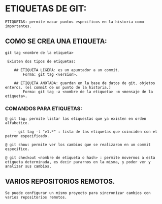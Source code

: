 # ETIQUETAS DE GIT:

    ETIQUETAS: permite macar puntos especificos en la historia como importantes.

## COMO SE CREA UNA ETIQUETA:

    git tag <nombre de la etiqueta>

     Existen dos tipos de etiquetas:

        ## ETIQUETA LIGERA: es un apuntador a un commit.
            Forma: git tag <version>.

        ## ETIQUETA ANOTADA: guardan en la base de datos de git, objetos enteros. (el commit de un punto de la historia.) 
            Forma: git tag -a <nombre de la etiqueta> -m <mensaje de la etiqueta>.

### COMANDOS PARA ETIQUETAS:

    @ git tag: permite listar las etiquestas que ya existen en orden alfabetico.

        - git tag -l "v1.*" : lista de las etiquetas que coinciden con el patron especificado.

    @ git show: permite ver los cambios que se realizaron en un commit especifico.

    @ git checkout <nombre de etiqueta o hash> : permite movernos a esta etiqueta determinada, es decir pararnos en la misma, y poder ver y analizar sus cambios.
    
## VARIOS REPOSITORIOS REMOTOS.
    Se puede configurar un mismo proyecto para sincronizar cambios con varios repositorios remotos.

    



